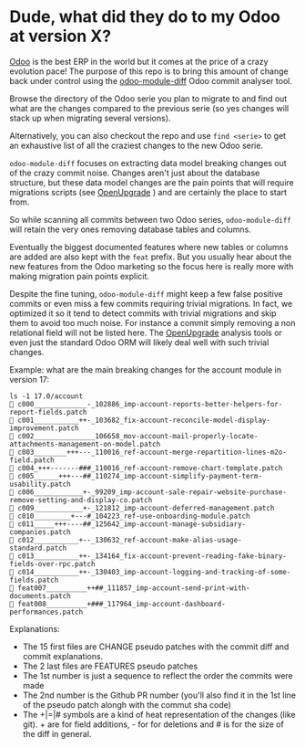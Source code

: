 # Dude, what did they do to my Odoo at version X?

[Odoo](https://odoo.com) is the best ERP in the world but it comes at the price of a crazy evolution pace!
The purpose of this repo is to bring this amount of change back under control using the
[odoo-module-diff](https://github.com/akretion/odoo-module-diff) Odoo commit analyser tool.

Browse the directory of the Odoo serie you plan to migrate to and find out what are the changes
compared to the previous serie (so yes changes will stack up when migrating several versions).

Alternatively, you can also checkout the repo and use `find <serie>` to get an exhaustive list
of all the craziest changes to the new Odoo serie.

`odoo-module-diff` focuses on extracting data model breaking changes out of the crazy commit noise.
Changes aren't just about the database structure, but these data model changes are the pain points
that will require migrations scripts (see [OpenUpgrade](https://github.com/OCA/OpenUpgrade) ) and
are certainly the place to start from.

So while scanning all commits between two Odoo series, `odoo-module-diff` will retain the very ones
removing database tables and columns.

Eventually the biggest documented features where new tables or columns are added are also kept with the
`feat` prefix. But you usually hear about the new features from the Odoo marketing so the focus here
is really more with making migration pain points explicit.

Despite the fine tuning, `odoo-module-diff` might keep a few false positive commits or even miss a few
commits requiring trivial migrations. In fact, we optimized it so it tend to detect commits with trivial
migrations and skip them to avoid too much noise. For instance a commit simply removing a non relational
field will not be listed here. The [OpenUpgrade](https://github.com/OCA/OpenUpgrade) analysis tools or
even just the standard Odoo ORM will likely deal well with such trivial changes.

Example: what are the main breaking changes for the account module in version 17:

```text
ls -1 17.0/account
 c000_____________-_102886_imp-account-reports-better-helpers-for-report-fields.patch
 c001___________++-_103682_fix-account-reconcile-model-display-improvement.patch
 c002_______________106658_mov-account-mail-properly-locate-attachments-management-on-model.patch
 c003________+++---_110016_ref-account-merge-repartition-lines-m2o-field.patch
 c004_+++-------###_110016_ref-account-remove-chart-template.patch
 c005______+++---##_110274_imp-account-simplify-payment-term-usability.patch
 c006____________+-_99209_imp-account-sale-repair-website-purchase-remove-setting-and-display-co.patch
 c009____________+-_121812_imp-account-deferred-management.patch
 c010_________+---#_104223_ref-use-onboarding-module.patch
 c011_____+++----##_125642_imp-account-manage-subsidiary-companies.patch
 c012___________+--_130632_ref-account-make-alias-usage-standard.patch
 c013___________++-_134164_fix-account-prevent-reading-fake-binary-fields-over-rpc.patch
 c014___________++-_130403_imp-account-logging-and-tracking-of-some-fields.patch
 feat007__________++##_111857_imp-account-send-print-with-documents.patch
 feat008__________+###_117964_imp-account-dashboard-performances.patch
```

Explanations:

-  The 15 first files are CHANGE pseudo patches with the commit diff and commit explanations.
-  The 2 last files are FEATURES pseudo patches
-  The 1st number is just a sequence to reflect the order the commits were made
-  The 2nd number is the Github PR number (you'll also find it in the 1st line of the pseudo patch alongh with the commut sha code)
-  The +|=|# symbols are a kind of heat representation of the changes (like git). + are for field additions, - for for deletions and # is for the size of the diff in general.

